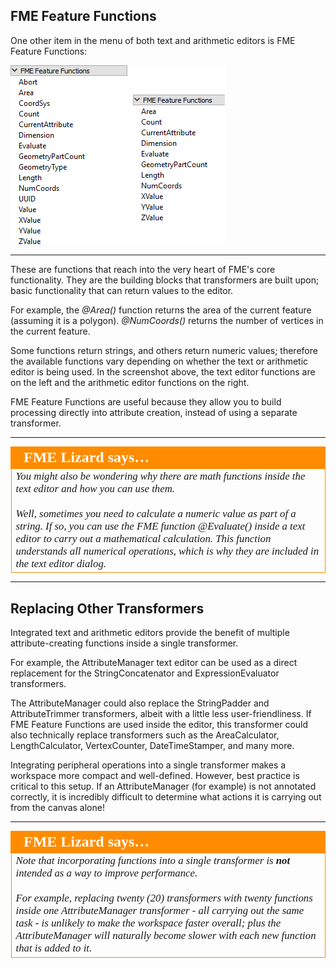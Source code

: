 ## FME Feature Functions ##

One other item in the menu of both text and arithmetic editors is FME Feature Functions:

![](./Images/Img1.006.AttributeManagerFMEFunctions.png) 

---

These are functions that reach into the very heart of FME's core functionality. They are the building blocks that transformers are built upon; basic functionality that can return values to the editor. 

For example, the *@Area()* function returns the area of the current feature (assuming it is a polygon). *@NumCoords()* returns the number of vertices in the current feature.

Some functions return strings, and others return numeric values; therefore the available functions vary depending on whether the text or arithmetic editor is being used. In the screenshot above, the text editor functions are on the left and the arithmetic editor functions on the right.

FME Feature Functions are useful because they allow you to build processing directly into attribute creation, instead of using a separate transformer.

---

<table style="border-spacing: 0px">
<tr>
<td style="vertical-align:middle;background-color:darkorange;border: 2px solid darkorange">
<i class="fa fa-quote-left fa-lg fa-pull-left fa-fw" style="color:white;padding-right: 12px;vertical-align:text-top"></i>
<span style="color:white;font-size:x-large;font-weight: bold;font-family:serif">FME Lizard says…</span>
</td>
</tr>

<tr>
<td style="border: 1px solid darkorange">
<span style="font-family:serif; font-style:italic; font-size:larger">
You might also be wondering why there are math functions inside the text editor and how you can use them.
<br><br>Well, sometimes you need to calculate a numeric value as part of a string. If so, you can use the FME function @Evaluate() inside a text editor to carry out a mathematical calculation. This function understands all numerical operations, which is why they are included in the text editor dialog.
</span>
</td>
</tr>
</table>

---

## Replacing Other Transformers ##
Integrated text and arithmetic editors provide the benefit of multiple attribute-creating functions inside a single transformer.

For example, the AttributeManager text editor can be used as a direct replacement for the StringConcatenator and ExpressionEvaluator transformers.

The AttributeManager could also replace the StringPadder and AttributeTrimmer transformers, albeit with a little less user-friendliness. If FME Feature Functions are used inside the editor, this transformer could also technically replace transformers such as the AreaCalculator, LengthCalculator, VertexCounter, DateTimeStamper, and many more.

Integrating peripheral operations into a single transformer makes a workspace more compact and well-defined. However, best practice is critical to this setup. If an AttributeManager (for example) is not annotated correctly, it is incredibly difficult to determine what actions it is carrying out from the canvas alone!

---

<table style="border-spacing: 0px">
<tr>
<td style="vertical-align:middle;background-color:darkorange;border: 2px solid darkorange">
<i class="fa fa-quote-left fa-lg fa-pull-left fa-fw" style="color:white;padding-right: 12px;vertical-align:text-top"></i>
<span style="color:white;font-size:x-large;font-weight: bold;font-family:serif">FME Lizard says…</span>
</td>
</tr>
<tr>
<td style="border: 1px solid darkorange">
<span style="font-family:serif; font-style:italic; font-size:larger">
Note that incorporating functions into a single transformer is <strong>not</strong> intended as a way to improve performance. 
<br><br>For example, replacing twenty (20) transformers with twenty functions inside one AttributeManager transformer - all carrying out the same task - is unlikely to make the workspace faster overall; plus the AttributeManager will naturally become slower with each new function that is added to it.
</span>
</td>
</tr>
</table>